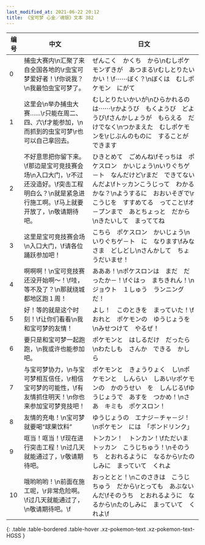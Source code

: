 ```yaml
---
last_modified_at: 2021-06-22 20:12
title: 《宝可梦 心金／魂银》文本 382
---
```

| 编号 | 中文 | 日文 |
| ---- | ---- | ---- |
| 0 | 捕虫大赛内\n汇聚了来自全国各地的\r虫宝可梦爱好者！\f你说我？\n我最怕虫宝可梦了。 | ぜんこく　かくち　から\nむしポケモンずきが　あつまる\rむしとりたいかい！\f⋯⋯ぼく？\nぼくは　むしポケモン　にがて |
| 1 | 这里会\n举办捕虫大赛……\r只能在周二、四、六\f才能参加，\n而抓到的虫宝可梦\r也可以自己拿回去。 | むしとりたいかいが\nひらかれるのは⋯⋯\rかようび　もくようび　どようび\fさんかしょうが　もらえる　だけでなく\nつかまえた　むしポケモンを\rじぶんのものに　することが　できます |
| 2 | 不好意思把你留下来。\f那边是宝可竞技赛会场\n入口大门，\r不过还没造好。\f突击工程明白么？\n就是紧急进行施工啊。\f马上就要开放了，\n敬请期待吧。 | ひきとめて　ごめんね\fそっちは　ポケスロン　かいじょう\nいりぐちゲ－ト　なんだけど\rまだ　できてないんだよ\fトッカンこうじって　わかるかな？\nようするに　おおいそぎで\rこうじを　すすめてる　ってこと\fオ－プンまで　あとちょっと　だから\nきたいして　まっててね |
| 3 | 这里是宝可竞技赛会场\n入口大门，\f请各位踊跃参加吧！ | こちら　ポケスロン　かいじょう\nいりぐちゲ－ト　に　なります\fみなさま　どしどし\nさんかして　ちょうだいませ！ |
| 4 | 啊啊啊！\n宝可竞技赛还没开始啊～！\f哇，等不及了？\n那就绕城都地区跑１周！ | あああ！\nポケスロンは　まだ　だったか－！\fぐはっ　まちきれん！\nジョウト　１しゅう　ランニングだ！ |
| 5 | 好！等的就是这个时刻！\f让你们看看\n我和宝可梦的友情！ | よし！　このときを　まっていた！\fおれと　ポケモンの　ゆうじょうを\nみせつけて　やるぜ！ |
| 6 | 要只是和宝可梦一起跑跑，\n我或许也能参加吧。 | ポケモンと　はしるだけ　だったら\nわたしも　さんか　できる　かしら |
| 7 | 与宝可梦协力，\n与宝可梦相互信任，\r相信宝可梦的可能性，\f有友情抓住明天！\n你也来参加宝可梦竞技吧！ | ポケモンと　きょうりょく　し\nポケモンと　しんらい　しあい\rポケモンの　かのうせい　を　しんじる\fゆうじょうで　あすを　つかめ！\nさあ　キミも　ポケスロン！ |
| 8 | 友情的充电！\n宝可梦就要喝“球果饮料” | ゆうじょうの　エナジ－チャ－ジ！\nポケモン　には　「ボンドリンク」 |
| 9 | 哐当！哐当！\f现在进行突击工程！\n过几天就能通过了，\r敬请期待吧。 | トンカン！　トンカン！\fただいま　トッカン　こうじちゅう！\nそのうち　とおれるように　なるから\rたのしみに　まっていて　くれよ |
| 10 | 哦哟哟哟！\n前面在施工呢，\r非常危险啊。\f过几天就能通过了，\n敬请期待吧。\f | おっととと！\nこのさきは　こうじちゅう　だから\rとっても　あぶないんだ\fそのうち　とおれるように　なるから\nたのしみに　まっていて　くれよ\f |
{: .table .table-bordered .table-hover .xz-pokemon-text .xz-pokemon-text-HGSS }